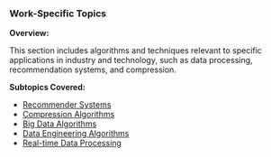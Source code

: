 ### **Work-Specific Topics**

**Overview:**

This section includes algorithms and techniques relevant to specific applications in industry and technology, such as data processing, recommendation systems, and compression.

**Subtopics Covered:**

- [Recommender Systems](./Extended_Euclid’s_Algorithm/README.md)
- [Compression Algorithms](./Extended_Euclid’s_Algorithm/README.md)
- [Big Data Algorithms](./Extended_Euclid’s_Algorithm/README.md)
- [Data Engineering Algorithms](./Extended_Euclid’s_Algorithm/README.md)
- [Real-time Data Processing](./Extended_Euclid’s_Algorithm/README.md)

